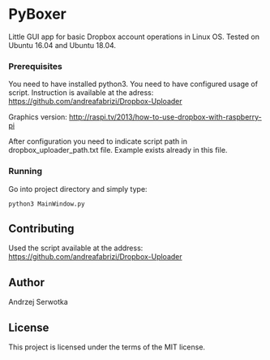 # PyBoxer

Little GUI app for basic Dropbox account operations in Linux OS. Tested on Ubuntu 16.04 and Ubuntu 18.04.

### Prerequisites

You need to have installed python3.
You need to have configured usage of script. Instruction is available at the adress:
https://github.com/andreafabrizi/Dropbox-Uploader

Graphics version:
http://raspi.tv/2013/how-to-use-dropbox-with-raspberry-pi

After configuration you need to indicate script path in dropbox_uploader_path.txt file. Example exists already in this file.

### Running

Go into project directory and simply type:

```
python3 MainWindow.py
```

## Contributing

Used the script available at the address:
https://github.com/andreafabrizi/Dropbox-Uploader

## Author

Andrzej Serwotka

## License

This project is licensed under the terms of the MIT license.
